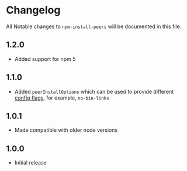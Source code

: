 # Changelog

All Notable changes to `npm-install-peers` will be documented in this file.

## 1.2.0
- Added support for npm 5

## 1.1.0
- Added `peerInstallOptions` which can be used to provide different
 [config flags](https://docs.npmjs.com/misc/config), for example, `no-bin-links`

## 1.0.1
- Made compatible with older node versions

## 1.0.0
- Initial release

